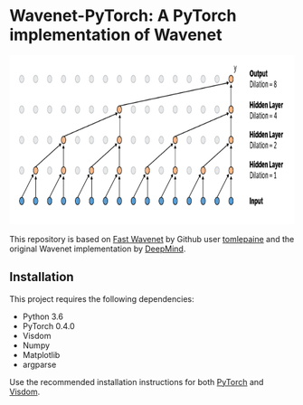 # Wavenet-PyTorch: A PyTorch implementation of Wavenet

<p align="center">
    <img src="assets/naive-implementation.png" height="300">
</p>

This repository is based on [Fast Wavenet](https://github.com/tomlepaine/fast-wavenet.git) by Github user [tomlepaine](https://github.com/tomlepaine) and the original Wavenet implementation by [DeepMind](https://deepmind.com/blog/wavenet-generative-model-raw-audio/).

## Installation
This project requires the following dependencies:
* Python 3.6
* PyTorch 0.4.0
* Visdom
* Numpy
* Matplotlib
* argparse

Use the recommended installation instructions for both [PyTorch](https://pytorch.org/) and [Visdom](https://github.com/facebookresearch/visdom).